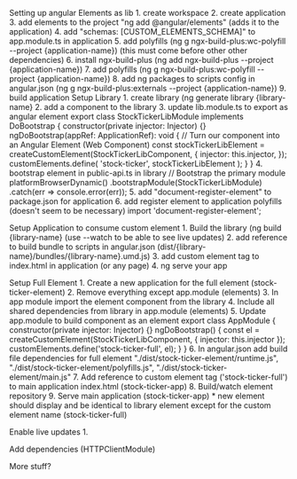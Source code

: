 Setting up angular Elements as lib
	1. create workspace
	2. create application
	3. add elements to the project "ng add @angular/elements" (adds it to the application)
	4. add "schemas: [CUSTOM_ELEMENTS_SCHEMA]" to app.module.ts in application
	5. add polyfills (ng g ngx-build-plus:wc-polyfill --project {application-name}) (this must come before other other dependencies)
	6. install ngx-build-plus (ng add ngx-build-plus --project {application-name})
	7. add polyfills (ng g ngx-build-plus:wc-polyfill --project {application-name})
	8. add ng packages to scripts config in angular.json (ng g ngx-build-plus:externals --project {application-name})
	9. build application 
Setup Library
	1. create library (ng generate library {library-name}
	2. add a component to the library
	3. update lib.module.ts to export as angular element
		export class StockTickerLibModule implements DoBootstrap {
		  constructor(private injector: Injector) {}
		  ngDoBootstrap(appRef: ApplicationRef): void {
			// Turn our component into an Angular Element (Web Component)
			const stockTickerLibElement = createCustomElement(StockTickerLibComponent, {
			  injector: this.injector,
			});
			customElements.define(
			  'stock-ticker',
			  stockTickerLibElement
			);
		  }
		}
	4. bootstrap element in public-api.ts in library
		// Bootstrap the primary module
		platformBrowserDynamic()
		  .bootstrapModule(StockTickerLibModule)
		  .catch(err => console.error(err));
	5. add "document-register-element" to package.json for application
	6. add register element to application polyfills  (doesn't seem to be necessary)
		import 'document-register-element';

Setup Application to consume custom element
	1. Build the library (ng build {library-name} (use --watch to be able to see live updates)
	2. add reference to build bundle to scripts in angular.json (dist/{library-name}/bundles/{library-name}.umd.js)
	3. add custom element tag to index.html in application (or any page)
	4. ng serve your app
	
Setup Full Element
    1. Create a new application for the full element (stock-ticker-element)
    2. Remove everything except app.module (elements)
    3. In app module import the element component from the library
    4. Include all shared dependencies from library in app.module (elements)
    5. Update app.module to build component as an element
        export class AppModule {
          constructor(private injector: Injector) {}
          ngDoBootstrap() {
            const el = createCustomElement(StockTickerLibComponent,
              { injector: this.injector });
            customElements.define('stock-ticker-full', el);
          }
        }
    6. In angular.json add build file dependencies for full element
              "./dist/stock-ticker-element/runtime.js",
              "./dist/stock-ticker-element/polyfills.js",
              "./dist/stock-ticker-element/main.js"
    7. Add reference to custom element tag ('stock-ticker-full') to main application index.html (stock-ticker-app)
    8. Build/watch element repository
    9. Serve main application (stock-ticker-app)
        * new element should display and be identical to library element except for the custom element name (stock-ticker-full)
     
Enable live updates
    1.  

Add dependencies (HTTPClientModule)

More stuff?	
